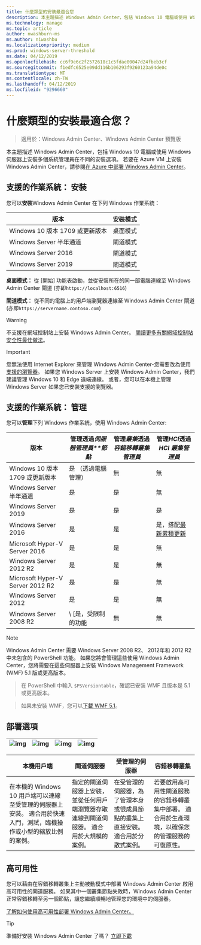 ```yaml
---
title: 什麼類型的安裝最適合您
description: 本主題描述 Windows Admin Center，包括 Windows 10 電腦或使用 Windows 伺服器上安裝多個系統管理員在不同的安裝選項。
ms.technology: manage
ms.topic: article
author: nwashburn-ms
ms.author: niwashbu
ms.localizationpriority: medium
ms.prod: windows-server-threshold
ms.date: 04/12/2019
ms.openlocfilehash: cc6f9e6c2f2572618c1c5fdae00047d24fbeb3cf
ms.sourcegitcommit: f1edfc6525e09dd116b106293f9260123a94de0c
ms.translationtype: MT
ms.contentlocale: zh-TW
ms.lasthandoff: 04/12/2019
ms.locfileid: "9296660"
---
```

# 什麼類型的安裝最適合您？

>適用於：Windows Admin Center、Windows Admin Center 預覽版

本主題描述 Windows Admin Center，包括 Windows 10 電腦或使用 Windows 伺服器上安裝多個系統管理員在不同的安裝選項。 若要在 Azure VM 上安裝 Windows Admin Center，請參閱[在 Azure 中部署 Windows Admin Center](../azure/deploy-wac-in-azure.md)。

## 支援的作業系統： 安裝

您可以**安裝**Windows Admin Center 在下列 Windows 作業系統：

| **版本** | **安裝模式** |
|-------------|-----------------------|
|Windows 10 版本 1709 或更新版本 | 桌面模式 |
|Windows Server 半年通道 | 閘道模式 |
|Windows Server 2016 | 閘道模式 |
|Windows Server 2019 | 閘道模式 |

**桌面模式：** 從 [開始] 功能表啟動，並從安裝所在的同一部電腦連線至 Windows Admin Center 閘道 (亦即`https://localhost:6516`)

**閘道模式：** 從不同的電腦上的用戶端瀏覽器連線至 Windows Admin Center 閘道 (亦即`https://servername.contoso.com`) 

> [!WARNING]
> 不支援在網域控制站上安裝 Windows Admin Center。 [閱讀更多有關網域控制站安全性最佳做法](https://docs.microsoft.com/windows-server/identity/ad-ds/plan/security-best-practices/securing-domain-controllers-against-attack)。 

> [!IMPORTANT]
> 您無法使用 Internet Explorer 來管理 Windows Admin Center-您需要改為使用[支援的瀏覽器](../understand/faq.md#which-web-browsers-are-supported-by-windows-admin-center
)。  如果您 Windows Server 上安裝 Windows Admin Center，我們建議管理 Windows 10 和 Edge 遠端連線。  或者，您可以在本機上管理 Windows Server 如果您已安裝支援的瀏覽器。

## 支援的作業系統： 管理

您可以**管理**下列 Windows 作業系統，使用 Windows Admin Center:

| 版本 | 管理透過*伺服器管理員**節點* | 管理*叢集*透過*容錯移轉叢集管理員* | 管理*HCI*透過*HCI 叢集管理員*|
|-------------------------|---------------|-----|------------------------|
| Windows 10 版本 1709 或更新版本 | 是 （透過電腦管理） | 無 | 無 |
| Windows Server 半年通道 | 是 | 是 | 無 |
| Windows Server 2019 | 是 | 是 | 是 |
| Windows Server 2016 | 是 | 是 | 是，搭配[最新累積更新](../use/manage-hyper-converged.md#prepare-your-windows-server-2016-cluster-for-windows-admin-center) |
| Microsoft Hyper-V Server 2016 | 是 | 是 | 無 |
| Windows Server 2012 R2 | 是 | 是 | 無 |
| Microsoft Hyper-V Server 2012 R2 | 是 | 是 | 無 |
| Windows Server 2012 | 是 | 是 | 無 |
| Windows Server 2008 R2 | \ [是，受限制的功能 | 無 | 無 |

> [!NOTE]
> Windows Admin Center 需要 Windows Server 2008 R2、 2012年和 2012 R2 中未包含的 PowerShell 功能。 如果您將會管理這些使用 Windows Admin Center，您將需要在這些伺服器上安裝 Windows Management Framework (WMF) 5.1 版或更高版本。

>在 PowerShell 中輸入 `$PSVersiontable`，確認已安裝 WMF 且版本是 5.1 或更高版本。 

>如果未安裝 WMF，您可以[下載 WMF 5.1](https://www.microsoft.com/en-us/download/details.aspx?id=54616)。

## 部署選項

| ![img](../media/deployment-options/W10.png) | ![img](../media/deployment-options/gateway.png) | ![img](../media/deployment-options/node.png) | ![img](../media/deployment-options/HA.png) |
|---|---|---|---|

| 本機用戶端 | 閘道伺服器 | 受管理的伺服器 | 容錯移轉叢集 |
| --- | --- | --- | --- |
| 在本機的 Windows 10 用戶端可以連線至受管理的伺服器上安裝。  適合用於快速入門，測試，臨機操作或小型的縮放比例的案例。 |指定的閘道伺服器上安裝，並從任何用戶端瀏覽器存取連線到閘道伺服器。  適合用於大規模的案例。 | 在受管理的伺服器，為了管理本身或很成員節點的叢集上直接安裝。  適合用於分散式案例。 | 若要啟用高可用性閘道服務的容錯移轉叢集中部署。 適合用於生產環境，以確保您的管理服務的可復原性。 |

## 高可用性

您可以藉由在容錯移轉叢集上主動被動模式中部署 Windows Admin Center 啟用高可用性的閘道服務。 如果其中一個叢集節點失敗時，Windows Admin Center 正常容錯移轉至另一個節點，讓您繼續順暢地管理您的環境中的伺服器。

[了解如何使用高可用性部署 Windows Admin Center。](../deploy/high-availability.md)

> [!Tip]
> 準備好安裝 Windows Admin Center 了嗎？ [立即下載](https://aka.ms/windowsadmincenter)
